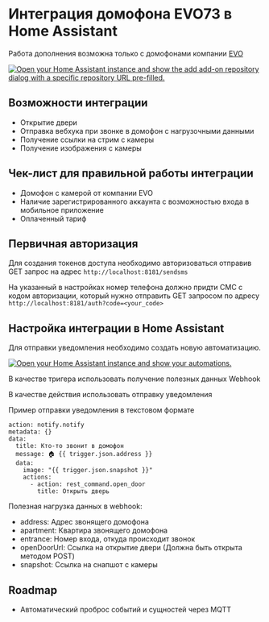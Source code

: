 # Интеграция домофона EVO73 в Home Assistant

Работа дополнения возможна только с домофонами компании [EVO](https://www.evo73.ru/)

[![Open your Home Assistant instance and show the add add-on repository dialog with a specific repository URL pre-filled.](https://my.home-assistant.io/badges/supervisor_add_addon_repository.svg)](https://my.home-assistant.io/redirect/supervisor_add_addon_repository/?repository_url=https%3A%2F%2Fgithub.com%2Fpaulloft%2Fha-evo73)

## Возможности интеграции
- Открытие двери
- Отправка вебхука при звонке в домофон с нагрузочными данными
- Получение ссылки на стрим с камеры
- Получение изображения с камеры

## Чек-лист для правильной работы интеграции
- Домофон с камерой от компании EVO
- Наличие зарегистрированного аккаунта с возможностью входа в мобильное приложение
- Оплаченный тариф

## Первичная авторизация
Для создания токенов доступа необходимо авторизоваться отправив GET запрос на адрес `http://localhost:8181/sendsms`

На указанный в настройках номер телефона должно придти СМС с кодом авторизации, который нужно отправить GET запросом по адресу `http://localhost:8181/auth?code=<your_code>`

## Настройка интеграции в Home Assistant

Для отправки уведомления необходимо создать новую автоматизацию.

[![Open your Home Assistant instance and show your automations.](https://my.home-assistant.io/badges/automations.svg)](https://my.home-assistant.io/redirect/automations/)

В качестве тригера использовать получение полезных данных Webhook

В качестве действия использовать отправку уведомления

Пример отправки уведомления в текстовом формате

```
action: notify.notify
metadata: {}
data:
  title: Кто-то звонит в домофон
  message: 🏠 {{ trigger.json.address }}
  data:
    image: "{{ trigger.json.snapshot }}"
    actions:
      - action: rest_command.open_door
        title: Открыть дверь
```

Полезная нагрузка данных в webhook:
- address: Адрес звонящего домофона
- apartment: Квартира звонящего домофона
- entrance: Номер входа, откуда происходит звонок
- openDoorUrl: Ссылка на открытие двери (Должна быть открыта методом POST)
- snapshot: Ссылка на снапшот с камеры

## Roadmap
- Автоматический проброс событий и сущностей через MQTT
